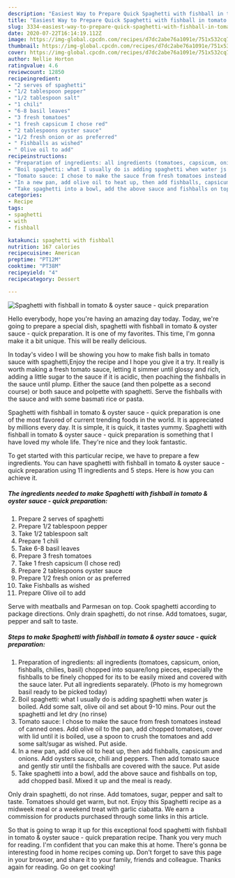 ```yaml
---
description: "Easiest Way to Prepare Quick Spaghetti with fishball in tomato &amp;amp; oyster sauce - quick preparation"
title: "Easiest Way to Prepare Quick Spaghetti with fishball in tomato &amp;amp; oyster sauce - quick preparation"
slug: 3334-easiest-way-to-prepare-quick-spaghetti-with-fishball-in-tomato-and-amp-oyster-sauce-quick-preparation
date: 2020-07-22T16:14:19.112Z
image: https://img-global.cpcdn.com/recipes/d7dc2abe76a1091e/751x532cq70/spaghetti-with-fishball-in-tomato-oyster-sauce-quick-preparation-recipe-main-photo.jpg
thumbnail: https://img-global.cpcdn.com/recipes/d7dc2abe76a1091e/751x532cq70/spaghetti-with-fishball-in-tomato-oyster-sauce-quick-preparation-recipe-main-photo.jpg
cover: https://img-global.cpcdn.com/recipes/d7dc2abe76a1091e/751x532cq70/spaghetti-with-fishball-in-tomato-oyster-sauce-quick-preparation-recipe-main-photo.jpg
author: Nellie Horton
ratingvalue: 4.6
reviewcount: 12850
recipeingredient:
- "2 serves of spaghetti"
- "1/2 tablespoon pepper"
- "1/2 tablespoon salt"
- "1 chili"
- "6-8 basil leaves"
- "3 fresh tomatoes"
- "1 fresh capsicum I chose red"
- "2 tablespoons oyster sauce"
- "1/2 fresh onion or as preferred"
- " Fishballs as wished"
- " Olive oil to add"
recipeinstructions:
- "Preparation of ingredients: all ingredients (tomatoes, capsicum, onion, fishballs, chilies, basil) chopped into square/long pieces, especially the fishballs to be finely chopped for its to be easily mixed and covered with the sauce later. Put all ingredients separately. (Photo is my homegrown basil ready to be picked today)"
- "Boil spaghetti: what I usually do is adding spaghetti when water js boiled. Add some salt, olive oil and set about 9-10 mins. Pour out the spaghetti and let dry (no rinse)"
- "Tomato sauce: I chose to make the sauce from fresh tomatoes instead of canned ones. Add olive oil to the pan, add chopped tomatoes, cover with lid until it is boiled, use a spoon to crush the tomatoes and add some salt/sugar as wished. Put aside."
- "In a new pan, add olive oil to heat up, then add fishballs, capsicum and onions. Add oysters sauce, chili and peppers. Then add tomato sauce and gently stir until the fishballs are covered with the sauce. Put aside"
- "Take spaghetti into a bowl, add the above sauce and fishballs on top, add chopped basil. Mixed it up and the meal is ready."
categories:
- Recipe
tags:
- spaghetti
- with
- fishball

katakunci: spaghetti with fishball 
nutrition: 167 calories
recipecuisine: American
preptime: "PT12M"
cooktime: "PT38M"
recipeyield: "4"
recipecategory: Dessert

---
```



![Spaghetti with fishball in tomato &amp; oyster sauce - quick preparation](https://img-global.cpcdn.com/recipes/d7dc2abe76a1091e/751x532cq70/spaghetti-with-fishball-in-tomato-oyster-sauce-quick-preparation-recipe-main-photo.jpg)

Hello everybody, hope you're having an amazing day today. Today, we're going to prepare a special dish, spaghetti with fishball in tomato &amp; oyster sauce - quick preparation. It is one of my favorites. This time, I'm gonna make it a bit unique. This will be really delicious.

In today&#39;s video I will be showing you how to make fish balls in tomato sauce with spaghetti,Enjoy the recipe and I hope you give it a try. It really is worth making a fresh tomato sauce, letting it simmer until glossy and rich, adding a little sugar to the sauce if it is acidic, then poaching the fishballs in the sauce until plump. Either the sauce (and then polpette as a second course) or both sauce and polpette with spaghetti. Serve the fishballs with the sauce and with some basmati rice or pasta.

Spaghetti with fishball in tomato &amp; oyster sauce - quick preparation is one of the most favored of current trending foods in the world. It is appreciated by millions every day. It is simple, it is quick, it tastes yummy. Spaghetti with fishball in tomato &amp; oyster sauce - quick preparation is something that I have loved my whole life. They're nice and they look fantastic.


To get started with this particular recipe, we have to prepare a few ingredients. You can have spaghetti with fishball in tomato &amp; oyster sauce - quick preparation using 11 ingredients and 5 steps. Here is how you can achieve it.

<!--inarticleads1-->

##### The ingredients needed to make Spaghetti with fishball in tomato &amp; oyster sauce - quick preparation:

1. Prepare 2 serves of spaghetti
1. Prepare 1/2 tablespoon pepper
1. Take 1/2 tablespoon salt
1. Prepare 1 chili
1. Take 6-8 basil leaves
1. Prepare 3 fresh tomatoes
1. Take 1 fresh capsicum (I chose red)
1. Prepare 2 tablespoons oyster sauce
1. Prepare 1/2 fresh onion or as preferred
1. Take  Fishballs as wished
1. Prepare  Olive oil to add


Serve with meatballs and Parmesan on top. Cook spaghetti according to package directions. Only drain spaghetti, do not rinse. Add tomatoes, sugar, pepper and salt to taste. 

<!--inarticleads2-->

##### Steps to make Spaghetti with fishball in tomato &amp; oyster sauce - quick preparation:

1. Preparation of ingredients: all ingredients (tomatoes, capsicum, onion, fishballs, chilies, basil) chopped into square/long pieces, especially the fishballs to be finely chopped for its to be easily mixed and covered with the sauce later. Put all ingredients separately. (Photo is my homegrown basil ready to be picked today)
1. Boil spaghetti: what I usually do is adding spaghetti when water js boiled. Add some salt, olive oil and set about 9-10 mins. Pour out the spaghetti and let dry (no rinse)
1. Tomato sauce: I chose to make the sauce from fresh tomatoes instead of canned ones. Add olive oil to the pan, add chopped tomatoes, cover with lid until it is boiled, use a spoon to crush the tomatoes and add some salt/sugar as wished. Put aside.
1. In a new pan, add olive oil to heat up, then add fishballs, capsicum and onions. Add oysters sauce, chili and peppers. Then add tomato sauce and gently stir until the fishballs are covered with the sauce. Put aside
1. Take spaghetti into a bowl, add the above sauce and fishballs on top, add chopped basil. Mixed it up and the meal is ready.


Only drain spaghetti, do not rinse. Add tomatoes, sugar, pepper and salt to taste. Tomatoes should get warm, but not. Enjoy this Spaghetti recipe as a midweek meal or a weekend treat with garlic ciabatta. We earn a commission for products purchased through some links in this article. 

So that is going to wrap it up for this exceptional food spaghetti with fishball in tomato &amp; oyster sauce - quick preparation recipe. Thank you very much for reading. I'm confident that you can make this at home. There's gonna be interesting food in home recipes coming up. Don't forget to save this page in your browser, and share it to your family, friends and colleague. Thanks again for reading. Go on get cooking!
